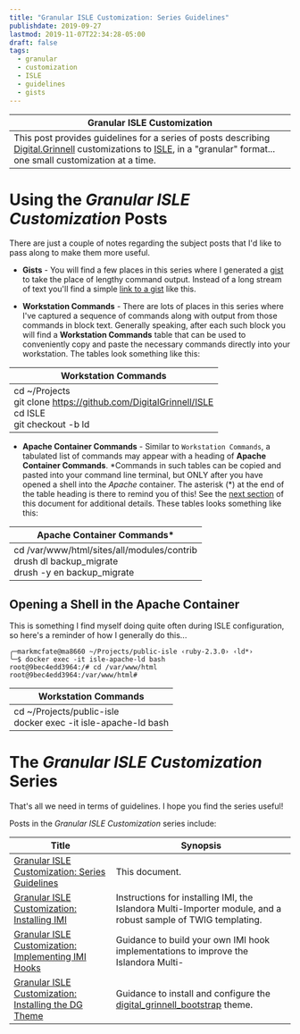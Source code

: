 ```yaml
---
title: "Granular ISLE Customization: Series Guidelines"
publishdate: 2019-09-27
lastmod: 2019-11-07T22:34:28-05:00
draft: false
tags:
  - granular
  - customization
  - ISLE
  - guidelines
  - gists
---
```


| Granular ISLE Customization |
| --- |
| This post provides guidelines for a series of posts describing [Digital.Grinnell](https://digital.grinnell.edu/) customizations to [ISLE](https://github.com/Islandora-Collaboration-Group/ISLE/), in a "granular" format... one small customization at a time. |

# Using the _Granular ISLE Customization_ Posts
There are just a couple of notes regarding the subject posts that I'd like to pass along to make them more useful.

  - **Gists** - You will find a few places in this series where I generated a [gist](https://help.github.com/en/articles/creating-gists/) to take the place of lengthy command output.  Instead of a long stream of text you'll find a simple [link to a gist](https://gist.github.com/McFateM/98d09fdcc29f88ac88bf7b3cbfb8324d/) like this.

  - **Workstation Commands** - There are lots of places in this series where I've captured a sequence of commands  along with output from those commands in block text.  Generally speaking, after each such block you will find a **Workstation Commands** table that can be used to conveniently copy and paste the necessary commands directly into your workstation. The tables look something like this:

| Workstation Commands |
| --- |
| cd ~/Projects <br/> git clone https://github.com/DigitalGrinnell/ISLE <br/> cd ISLE <br/> git checkout -b ld |

  - **Apache Container Commands** - Similar to `Workstation Commands`, a tabulated list of commands may appear with a heading of **Apache Container Commands**. \*Commands in such tables can be copied and pasted into your command line terminal, but ONLY after you have opened a shell into the _Apache_ container. The asterisk (\*) at the end of the table heading is there to remind you of this! See the [next section](#opening-a-shell-in-the-apache-container) of this document for additional details. These tables looks something like this:

| Apache Container Commands* |
| --- |
| cd /var/www/html/sites/all/modules/contrib <br/> drush dl backup_migrate <br/> drush -y en backup_migrate |

## Opening a Shell in the Apache Container
This is something I find myself doing quite often during ISLE configuration, so here's a reminder of how I generally do this...
```
╭─markmcfate@ma8660 ~/Projects/public-isle ‹ruby-2.3.0› ‹ld*›
╰─$ docker exec -it isle-apache-ld bash
root@9bec4edd3964:/# cd /var/www/html
root@9bec4edd3964:/var/www/html#
```
| Workstation Commands |
| --- |
| cd ~/Projects/public-isle <br/> docker exec -it isle-apache-ld bash |

# The _Granular ISLE Customization_ Series

That's all we need in terms of guidelines.  I hope you find the series useful!  

Posts in the _Granular ISLE Customization_ series include:

| Title | Synopsis |
| --- | --- |
| [Granular ISLE Customization: Series Guidelines](https://static.grinnell.edu/blogs/McFateM/posts/047-granular-isle-customizations-the-series/) | This document. |
| [Granular ISLE Customization: Installing IMI](https://static.grinnell.edu/blogs/McFateM/posts/048-granular-isle-customization-installing-imi/) | Instructions for installing IMI, the Islandora Multi-Importer module, and a robust sample of TWIG templating. |
| [Granular ISLE Customization: Implementing IMI Hooks](https://static.grinnell.edu/blogs/McFateM/posts/049-granular-isle-customization-implementing-imi-hooks/) | Guidance to build your own IMI hook implementations to improve the Islandora Multi-
| [Granular ISLE Customization: Installing the DG Theme](https://static.grinnell.edu/blogs/McFateM/posts/052-granular-isle-customization-installing-the-dg-theme/) | Guidance to install and configure the [digital_grinnell_bootstrap](https://github.com/DigitalGrinnell/digital_grinnell_bootstrap/) theme. |
